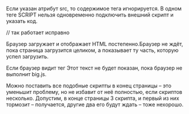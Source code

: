 Если указан атрибут src, то содержимое тега игнорируется.
В одном теге SCRIPT нельзя одновременно подключить внешний скрипт и указать код.

<script src="file.js">
  alert(1); // так как указан src, то внутренняя часть тега игнорируется
</script>

// так работает исправно
<script src="file.js"></script>
<script>
  alert( 1 );
</script>

Браузер загружает и отображает HTML постепенно.Браузер не ждёт, пока страница загрузится целиком, а показывает ту часть, которую успел загрузить.

Если браузер видит тег <script>, то он по стандарту обязан сначала выполнить его, а потом показать оставшуюся часть страницы.

Если скрипт – внешний, то пока браузер не выполнит его, он не покажет часть страницы под ним.

<html>
<head>
  <script src="big.js"></script>
</head>
<body>
  Этот текст не будет показан, пока браузер не выполнит big.js.
</body>
</html>

Можно поставить все подобные скрипты в конец страницы – это уменьшит проблему, но не избавит от неё полностью, если скриптов несколько. Допустим, в конце страницы 3 скрипта, и первый из них тормозит – получается, другие два его будут ждать – тоже нехорошо.

